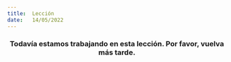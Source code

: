 ```yaml
---
title:  Lección
date:   14/05/2022
---
```


### <center>Todavía estamos trabajando en esta lección. Por favor, vuelva más tarde.</center>